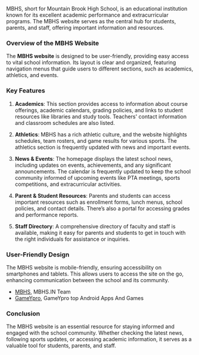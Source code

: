 MBHS, short for Mountain Brook High School, is an educational institution known for its excellent academic performance and extracurricular programs. The MBHS website serves as the central hub for students, parents, and staff, offering important information and resources.

### Overview of the MBHS Website

The **MBHS website** is designed to be user-friendly, providing easy access to vital school information. Its layout is clear and organized, featuring navigation menus that guide users to different sections, such as academics, athletics, and events.

### Key Features

1. **Academics**: This section provides access to information about course offerings, academic calendars, grading policies, and links to student resources like libraries and study tools. Teachers' contact information and classroom schedules are also listed.

2. **Athletics**: MBHS has a rich athletic culture, and the website highlights schedules, team rosters, and game results for various sports. The athletics section is frequently updated with news and important events.

3. **News & Events**: The homepage displays the latest school news, including updates on events, achievements, and any significant announcements. The calendar is frequently updated to keep the school community informed of upcoming events like PTA meetings, sports competitions, and extracurricular activities.

4. **Parent & Student Resources**: Parents and students can access important resources such as enrollment forms, lunch menus, school policies, and contact details. There’s also a portal for accessing grades and performance reports.

5. **Staff Directory**: A comprehensive directory of faculty and staff is available, making it easy for parents and students to get in touch with the right individuals for assistance or inquiries.

### User-Friendly Design

The MBHS website is mobile-friendly, ensuring accessibility on smartphones and tablets. This allows users to access the site on the go, enhancing communication between the school and its community. 
- [MBHS](https://mbhs.in/), MBHS.IN Team
- [GameYpro](https://gameypro.in/), GameYpro top Android Apps And Games

### Conclusion

The MBHS website is an essential resource for staying informed and engaged with the school community. Whether checking the latest news, following sports updates, or accessing academic information, it serves as a valuable tool for students, parents, and staff.
